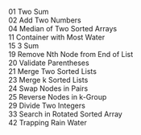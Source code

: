 01 Two Sum  
02 Add Two Numbers  
04 Median of Two Sorted Arrays  
11 Container with Most Water  
15 3 Sum  
19 Remove Nth Node from End of List  
20 Validate Parentheses  
21 Merge Two Sorted Lists  
23 Merge k Sorted Lists  
24 Swap Nodes in Pairs  
25 Reverse Nodes in k-Group  
29 Divide Two Integers  
33 Search in Rotated Sorted Array  
42 Trapping Rain Water  